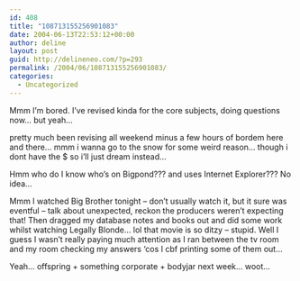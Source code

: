 ```yaml
---
id: 408
title: "108713155256901083"
date: 2004-06-13T22:53:12+00:00
author: deline
layout: post
guid: http://delineneo.com/?p=293
permalink: /2004/06/108713155256901083/
categories:
  - Uncategorized
---
```

Mmm I&#8217;m bored. I&#8217;ve revised kinda for the core subjects, doing questions now&#8230; but yeah&#8230;
  
pretty much been revising all weekend minus a few hours of bordem here and there&#8230; mmm i wanna go to the snow for some weird reason&#8230; though i dont have the $ so i&#8217;ll just dream instead&#8230;

Hmm who do I know who&#8217;s on Bigpond??? and uses Internet Explorer??? No idea&#8230;

Mmm I watched Big Brother tonight &#8211; don&#8217;t usually watch it, but it sure was eventful &#8211; talk about unexpected, reckon the producers weren&#8217;t expecting that! Then dragged my database notes and books out and did some work whilst watching Legally Blonde&#8230; lol that movie is so ditzy &#8211; stupid. Well I guess I wasn&#8217;t really paying much attention as I ran between the tv room and my room checking my answers &#8216;cos I cbf printing some of them out&#8230;

Yeah&#8230; offspring + something corporate + bodyjar next week&#8230; woot&#8230;